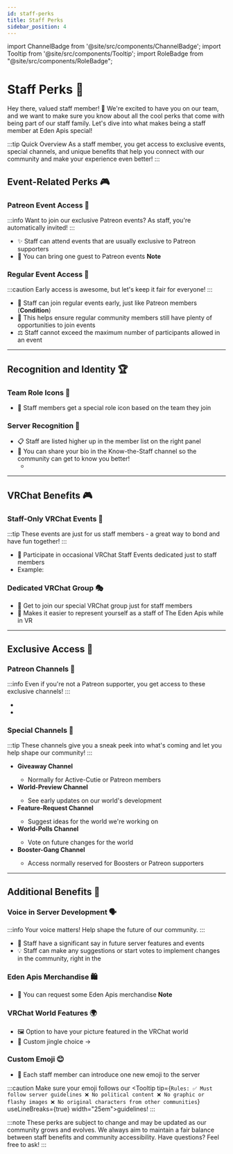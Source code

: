 ```yaml
---
id: staff-perks
title: Staff Perks
sidebar_position: 4
---
```


import ChannelBadge from '@site/src/components/ChannelBadge';
import Tooltip from '@site/src/components/Tooltip';
import RoleBadge from "@site/src/components/RoleBadge";

# Staff Perks 🎁

Hey there, valued staff member! 👋 We're excited to have you on our team, and we want to make sure you know about all the cool perks that come with being part of our staff family. Let's dive into what makes being a staff member at Eden Apis special!

:::tip Quick Overview
As a staff member, you get access to exclusive events, special channels, and unique benefits that help you connect with our community and make your experience even better!
:::

## Event-Related Perks 🎮

### Patreon Event Access 🎫

:::info
Want to join our exclusive Patreon events? As staff, you're automatically invited!
:::

- ✨ Staff can attend events that are usually exclusive to Patreon supporters
- 👥 You can bring one guest to Patreon events <Tooltip tip="If these events get crowded in the future, we might need to revisit this perk to keep things fair for paying patrons." width="22em"><b>Note</b></Tooltip>

### Regular Event Access 🎯

:::caution
Early access is awesome, but let's keep it fair for everyone!
:::

- 🎉 Staff can join regular events early, just like Patreon members (<Tooltip tip="Staff can join early only if there are fewer than 35 total sign-ups for the event. This helps keep things fair for everyone!" width="18em"><b>Condition</b></Tooltip>)
- 🤝 This helps ensure regular community members still have plenty of opportunities to join events
- ⚖️ Staff cannot exceed the maximum number of participants allowed in an event

---

## Recognition and Identity 🏆

### Team Role Icons 👑

- 🎨 Staff members get a special role icon based on the team they join

### Server Recognition 🌟

- 📋 Staff are listed higher up in the member list on the right panel
- 📝 You can share your bio in the Know-the-Staff channel so the community can get to know you better!
  - <ChannelBadge label="Know-the-Staff" link="https://discord.com/channels/734595073920204940/1199888605112447026" />

---

## VRChat Benefits 🎮

### Staff-Only VRChat Events 🎪

:::tip
These events are just for us staff members - a great way to bond and have fun together!
:::

- 🎯 Participate in occasional VRChat Staff Events dedicated just to staff members
- Example: <ChannelBadge variant="post" label="Staff Events" link="https://discord.com/channels/734595073920204940/1299086934437793812" />

### Dedicated VRChat Group 🎭

- 🤝 Get to join our special VRChat group just for staff members
- 🎨 Makes it easier to represent yourself as a staff of The Eden Apis while in VR

---

## Exclusive Access 🔑

### Patreon Channels 💎

:::info
Even if you're not a Patreon supporter, you get access to these exclusive channels!
:::

- <ChannelBadge label="Patreon Chat" link="https://discord.com/channels/734595073920204940/811089852934258708" />
- <ChannelBadge label="💎Patreon Sexy Voices" variant="vc" link="https://discord.com/channels/734595073920204940/811089922588409856" />

### Special Channels 🎯

:::tip
These channels give you a sneak peek into what's coming and let you help shape our community!
:::

- **Giveaway Channel** <ChannelBadge label="Giveaways" link="https://discord.com/channels/734595073920204940/916602912636043314" />
  - Normally for Active-Cutie or Patreon members
- **World-Preview Channel** <ChannelBadge label="World Preview" link="https://discord.com/channels/734595073920204940/1199129449065623582" />
  - See early updates on our world's development
- **Feature-Request Channel** <ChannelBadge variant="post" label="Feature Requests" link="https://discord.com/channels/734595073920204940/1199129751198105641" />
  - Suggest ideas for the world we're working on
- **World-Polls Channel** <ChannelBadge label="World Polls" link="https://discord.com/channels/734595073920204940/1199130149153685514" />
  - Vote on future changes for the world
- **Booster-Gang Channel** <ChannelBadge label="Booster Gang" link="https://discord.com/channels/734595073920204940/811089566979063808" />
  - Access normally reserved for Boosters or Patreon supporters

---

## Additional Benefits 🎁

### Voice in Server Development 🗣️

:::info
Your voice matters! Help shape the future of our community.
:::

- 💭 Staff have a significant say in future server features and events
- 💡 Staff can make any suggestions or start votes to implement changes in the community, right in the <ChannelBadge variant="post" label="🎉staff-projects" link="https://discord.com/channels/734595073920204940/1024400360229589112" />

### Eden Apis Merchandise 🛍️

- 🎁 You can request some Eden Apis merchandise <Tooltip tip="Shipping address needed and subject to what's available" width="18em"><b>Note</b></Tooltip>

### VRChat World Features 🌍

- 🖼️ Option to have your picture featured in the VRChat world
- 🎵 Custom jingle choice -> <ChannelBadge label="World Features" link="https://discord.com/channels/734595073920204940/1217187008695369828" />

### Custom Emoji 😊

- 🎨 Each staff member can introduce one new emoji to the server

:::caution
Make sure your emoji follows our <Tooltip tip={`Rules:
✅ Must follow server guidelines
  ❌ No political content
  ❌ No graphic or flashy images
  ❌ No original characters from other communities`} useLineBreaks={true} width="25em">guidelines</Tooltip>!
:::

:::note
These perks are subject to change and may be updated as our community grows and evolves. We always aim to maintain a fair balance between staff benefits and community accessibility. Have questions? Feel free to ask!
:::
